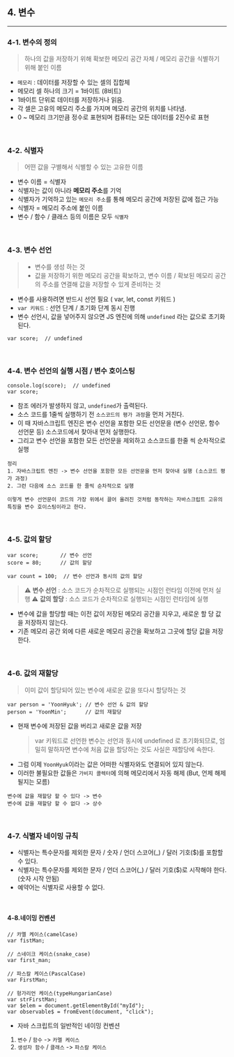 ## 4. 변수

---

### 4-1. 변수의 정의

> 하나의 값을 저장하기 위해 확보한 메모리 공간 자체 / 메모리 공간을 식별하기 위해 붙인 이름

- `메모리` : 데이터를 저장할 수 있는 셀의 집합체
- 메모리 셀 하나의 크기 = 1바이트 (8비트)
- 1바이트 단위로 데이터를 저장하거나 읽음.
- 각 셀은 고유의 메모리 주소를 가지며 메모리 공간의 위치를 나타냄.
- 0 ~ 메모리 크기만큼 정수로 표현되며 컴퓨터는 모든 데이터를 2진수로 표현

<br />

### 4-2. 식별자

> 어떤 값을 구별해서 식별할 수 있는 고유한 이름

- 변수 이름 = 식별자
- 식별자는 값이 아니라 **메모리 주소**를 기억
- 식별자가 기억하고 있는 `메모리 주소`를 통해 메모리 공간에 저장된 값에 접근 가능
- 식별자 = 메모리 주소에 붙인 이름
- 변수 / 함수 / 클래스 등의 이름은 모두 `식별자`

<br />

### 4-3. 변수 선언

> - 변수를 생성 하는 것
> - 값을 저장하기 위한 메모리 공간을 확보하고, 변수 이름 / 확보된 메모리 공간의 주소를 연결해 값을 저장할 수 있게 준비하는 것

- 변수를 사용하려면 반드시 선언 필요 ( var, let, const 키워드 )
- `var 키워드` : 선언 단계 / 초기화 단계 동시 진행
- 변수 선언시, 값을 넣어주지 않으면 JS 엔진에 의해 `undefined` 라는 값으로 초기화된다.

```
var score;  // undefined
```

<br />

### 4-4. 변수 선언의 실행 시점 / 변수 호이스팅

```
console.log(score);  // undefined
var score;
```

- 참조 에러가 발생하지 않고, `undefined`가 출력된다.
- 소스 코드를 1줄씩 실행하기 전 `소스코드의 평가 과정`을 먼저 거친다.
- 이 때 자바스크립트 엔진은 변수 선언을 포함한 모든 선언문을 (변수 선언문, 함수 선언문 등) 소스코드에서 찾아내 먼저 실행한다.
- 그리고 변수 선언을 포함한 모든 선언문을 제외하고 소스코드를 한줄 씩 순차적으로 실행

```
정리
1. 자바스크립트 엔진 -> 변수 선언을 포함한 모든 선언문을 먼저 찾아내 실행 (소스코드 평가 과정)
2. 그런 다음에 소스 코드를 한 줄씩 순차적으로 실행

이렇게 변수 선언문이 코드의 가장 위에서 끌어 올려진 것처럼 동작하는 자바스크립트 고유의 특징을 변수 호이스팅이라고 한다.
```

<br />

### 4-5. 값의 할당

```
var score;       // 변수 선언
score = 80;      // 값의 할당

var count = 100;  // 변수 선언과 동시의 값의 할당
```

> ⚠️ **변수 선언** : 소스 코드가 순차적으로 실행되는 시점인 런타임 이전에 먼저 실행
> ⚠️ **값의 할당** : 소스 코드가 순차적으로 실행되는 시점인 런타임에 실행

- 변수에 값을 할당할 때는 이전 값이 저장된 메모리 공간을 지우고, 새로운 할 당 값을 저장하지 않는다.
- 기존 메모리 공간 외에 다른 새로운 메모리 공간을 확보하고 그곳에 할당 값을 저장한다.

<br />

### 4-6. 값의 재할당

> 이미 값이 할당되어 있는 변수에 새로운 값을 또다시 할당하는 것

```
var person = 'YoonHyuk'; // 변수 선언 & 값의 할당
person = 'YoonMin';      // 값의 재할당
```

- 현재 변수에 저장된 값을 버리고 새로운 값을 저장
  > var 키워드로 선언한 변수는 선언과 동시에 undefined 로 초기화되므로, 엄밀히 말하자면 변수에 처음 값을 할당하는 것도 사실은 재할당에 속한다.
- 그럼 이제 `YoonHyuk`이라는 값은 어떠한 식별자와도 연결되어 있지 않는다.
- 이러한 불필요한 값들은 `가비지 콜렉터`에 의해 메모리에서 자동 해제 (But, 언제 해제 될지는 모름)

```
변수에 값을 재할당 할 수 있다 -> 변수
변수에 값을 재할당 할 수 없다 -> 상수
```

<br />

### 4-7. 식별자 네이밍 규칙

- 식별자는 특수문자를 제외한 문자 / 숫자 / 언더 스코어(\_) / 달러 기호($)를 포함할 수 있다.
- 식별자는 특수문자를 제외한 문자 / 언더 스코어(\_) / 달러 기호($)로 시작해야 한다. (숫자 시작 안됨)
- 예약어는 식별자로 사용할 수 없다.

<br />

#### 4-8.네이밍 컨벤션

```
// 카멜 케이스(camelCase)
var fistMan;

// 스네이크 케이스(snake_case)
var first_man;

// 파스칼 케이스(PascalCase)
var FirstMan;

// 헝가리언 케이스(typeHungarianCase)
var strFirstMan;
var $elem = document.getElementById("myId");
var observable$ = fromEvent(document, "click");
```

- 자바 스크립트의 일반적인 네이밍 컨벤션

1. `변수` / `함수` -> `카멜 케이스`
2. `생성자 함수` / `클래스` -> `파스칼 케이스`
